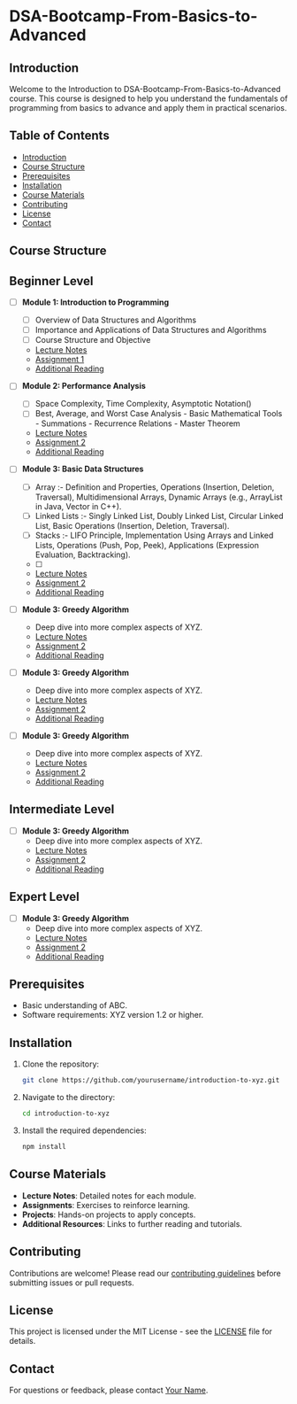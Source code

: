 # DSA-Bootcamp-From-Basics-to-Advanced

## Introduction
Welcome to the Introduction to DSA-Bootcamp-From-Basics-to-Advanced course. This course is designed to help you understand the fundamentals of programming from basics to advance and apply them in practical scenarios.

## Table of Contents
- [Introduction](#introduction)
- [Course Structure](#course-structure)
- [Prerequisites](#prerequisites)
- [Installation](#installation)
- [Course Materials](#course-materials)
- [Contributing](#contributing)
- [License](#license)
- [Contact](#contact)

## Course Structure
## Beginner Level
- [ ] **Module 1: Introduction to Programming**
  - [ ] Overview of Data Structures and Algorithms
  - [ ] Importance and Applications of Data Structures and Algorithms
  - [ ] Course Structure and Objective
  - [Lecture Notes](Module1/LectureNotes.md)
  - [Assignment 1](Module1/Assignment1.md)
  - [Additional Reading](Module1/Resources/AdditionalReading.md)
- [ ] **Module 2: Performance Analysis**
  - [ ] Space Complexity, Time Complexity, Asymptotic Notation()
  - [ ] Best, Average, and Worst Case Analysis
           - Basic Mathematical Tools
           - Summations
           - Recurrence Relations
           - Master Theorem
  - [Lecture Notes](Module2/LectureNotes.md)
  - [Assignment 2](Module2/Assignment2.md)
  - [Additional Reading](Module2/Resources/AdditionalReading.md)
- [ ] **Module 3: Basic Data Structures**
  - [ ] Array :- Definition and Properties, Operations (Insertion, Deletion, Traversal), Multidimensional Arrays, Dynamic Arrays (e.g., ArrayList in Java, Vector in C++).
  - [ ] Linked Lists :- Singly Linked List, Doubly Linked List, Circular Linked List, Basic Operations (Insertion, Deletion, Traversal).
  - [ ] Stacks :- LIFO Principle, Implementation Using Arrays and Linked Lists, Operations (Push, Pop, Peek), Applications (Expression Evaluation, Backtracking).
  - [ ] 
  - [Lecture Notes](Module2/LectureNotes.md)
  - [Assignment 2](Module2/Assignment2.md)
  - [Additional Reading](Module2/Resources/AdditionalReading.md)
- [ ] **Module 3: Greedy Algorithm**
  - Deep dive into more complex aspects of XYZ.
  - [Lecture Notes](Module2/LectureNotes.md)
  - [Assignment 2](Module2/Assignment2.md)
  - [Additional Reading](Module2/Resources/AdditionalReading.md)
- [ ] **Module 3: Greedy Algorithm**
  - Deep dive into more complex aspects of XYZ.
  - [Lecture Notes](Module2/LectureNotes.md)
  - [Assignment 2](Module2/Assignment2.md)
  - [Additional Reading](Module2/Resources/AdditionalReading.md)

- [ ] **Module 3: Greedy Algorithm**
  - Deep dive into more complex aspects of XYZ.
  - [Lecture Notes](Module2/LectureNotes.md)
  - [Assignment 2](Module2/Assignment2.md)
  - [Additional Reading](Module2/Resources/AdditionalReading.md)
## Intermediate Level
- [ ] **Module 3: Greedy Algorithm**
  - Deep dive into more complex aspects of XYZ.
  - [Lecture Notes](Module2/LectureNotes.md)
  - [Assignment 2](Module2/Assignment2.md)
  - [Additional Reading](Module2/Resources/AdditionalReading.md)

## Expert Level
- [ ] **Module 3: Greedy Algorithm**
  - Deep dive into more complex aspects of XYZ.
  - [Lecture Notes](Module2/LectureNotes.md)
  - [Assignment 2](Module2/Assignment2.md)
  - [Additional Reading](Module2/Resources/AdditionalReading.md)

## Prerequisites
- Basic understanding of ABC.
- Software requirements: XYZ version 1.2 or higher.

## Installation
1. Clone the repository:
    ```bash
    git clone https://github.com/yourusername/introduction-to-xyz.git
    ```
2. Navigate to the directory:
    ```bash
    cd introduction-to-xyz
    ```
3. Install the required dependencies:
    ```bash
    npm install
    ```

## Course Materials
- **Lecture Notes**: Detailed notes for each module.
- **Assignments**: Exercises to reinforce learning.
- **Projects**: Hands-on projects to apply concepts.
- **Additional Resources**: Links to further reading and tutorials.

## Contributing
Contributions are welcome! Please read our [contributing guidelines](CONTRIBUTING.md) before submitting issues or pull requests.

## License
This project is licensed under the MIT License - see the [LICENSE](LICENSE) file for details.

## Contact
For questions or feedback, please contact [Your Name](mailto:your.email@example.com).

